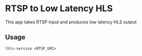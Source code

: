 # RTSP to Low Latency HLS

This app takes RTSP input and produces low latency HLS output

## Usage

    lhls-service <RTSP_URI>
